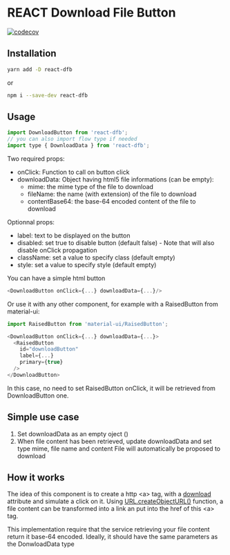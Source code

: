 REACT Download File Button
==========================

[![codecov](https://codecov.io/gh/HugoCapocci/react-download-button/branch/master/graph/badge.svg)](https://codecov.io/gh/HugoCapocci/react-download-button)


Installation
------------

```bash
yarn add -D react-dfb
```

or

```bash
npm i --save-dev react-dfb
```

Usage
-----

```javascript
import DownloadButton from 'react-dfb';
// you can also import flow type if needed
import type { DownloadData } from 'react-dfb';

```

Two required props:
  * onClick: Function to call on button click
  * downloadData: Object having html5 file informations (can be empty):
     * mime: the mime type of the file to download
     * fileName: the name (with extension) of the file to download
     * contentBase64: the base-64 encoded content of the file to download

Optionnal props:
 * label: text to be displayed on the button
 * disabled: set true to disable button (default false) - Note that will also disable onClick propagation
 * className: set a value to specify class (default empty)
 * style: set a value to specify style (default empty)

You can have a simple html button

```javascript
<DownloadButton onClick={...} downloadData={...}/>
```

Or use it with any other component, for example with a RaisedButton from material-ui:

```javascript
import RaisedButton from 'material-ui/RaisedButton';

<DownloadButton onClick={...} downloadData={...}>
  <RaisedButton
    id="downloadButton"
    label={...}
    primary={true}
  />
</DownloadButton>
```

In this case, no need to set RaisedButton onClick, it will be retrieved from DownloadButton one.

Simple use case
---------------

1. Set downloadData as an empty oject ()
2. When file content has been retrieved, update downloadData and set type mime, file name and content
File will automatically be proposed to download

How it works
------------

The idea of this component is to create a http &lt;a&gt; tag, with a [download](https://www.w3schools.com/tags/att_a_download.asp) attribute and simulate a click on it.
Using [URL.createObjectURL()](https://developer.mozilla.org/en-US/docs/Web/API/URL/createObjectURL) function, a file content can be transformed into a link  an put into the href of this &lt;a&gt; tag.

This implementation require that the service retrieving your file content return it base-64 encoded. Ideally, it should have the same parameters as the DonwloadData type

